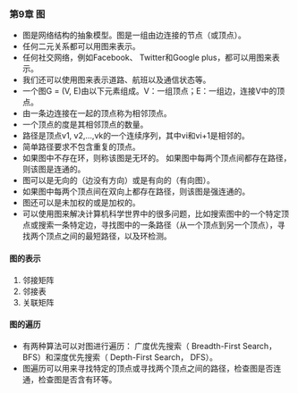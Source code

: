 ### 第9章 图

* 图是网络结构的抽象模型。图是一组由边连接的节点（或顶点）。
* 任何二元关系都可以用图来表示。
* 任何社交网络，例如Facebook、 Twitter和Google plus，都可以用图来表示。
* 我们还可以使用图来表示道路、航班以及通信状态等。
* 一个图G = (V, E)由以下元素组成。V：一组顶点；E：一组边，连接V中的顶点。
* 由一条边连接在一起的顶点称为相邻顶点。
* 一个顶点的度是其相邻顶点的数量。
* 路径是顶点v1, v2,…,vk的一个连续序列，其中vi和vi+1是相邻的。
* 简单路径要求不包含重复的顶点。
* 如果图中不存在环，则称该图是无环的。 如果图中每两个顶点间都存在路径， 则该图是连通的。
* 图可以是无向的（边没有方向）或是有向的（有向图）。
* 如果图中每两个顶点间在双向上都存在路径，则该图是强连通的。
* 图还可以是未加权的或是加权的。
* 可以使用图来解决计算机科学世界中的很多问题，比如搜索图中的一个特定顶点或搜索一条特定边，寻找图中的一条路径（从一个顶点到另一个顶点），寻找两个顶点之间的最短路径，以及环检测。

#### 图的表示

1. 邻接矩阵
2. 邻接表
3. 关联矩阵

#### 图的遍历

* 有两种算法可以对图进行遍历： 广度优先搜索（ Breadth-First Search， BFS）和深度优先搜索（ Depth-First Search， DFS）。
* 图遍历可以用来寻找特定的顶点或寻找两个顶点之间的路径，检查图是否连通，检查图是否含有环等。